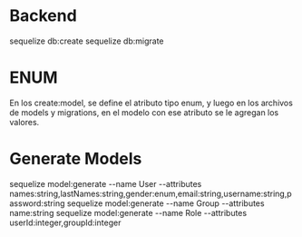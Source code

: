 # Backend
sequelize db:create
sequelize db:migrate

# ENUM
En los create:model, se define el atributo tipo enum, y luego en los archivos de models y migrations, en el modelo con ese atributo se le agregan los valores.

# Generate Models
sequelize model:generate --name User --attributes names:string,lastNames:string,gender:enum,email:string,username:string,password:string
sequelize model:generate --name Group --attributes name:string
sequelize model:generate --name Role --attributes userId:integer,groupId:integer